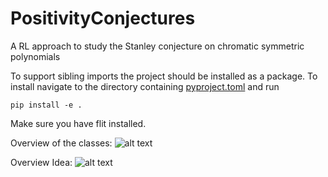 # PositivityConjectures
A RL approach to study the Stanley conjecture on chromatic symmetric polynomials

To support sibling imports the project should be installed as a package. To install navigate to the directory containing [pyproject.toml](pyproject.toml) and run
```
pip install -e .
```
Make sure you have flit installed.

Overview of the classes:
![alt text](https://github.com/berczig/PositivityConjectures/blob/main/classes.png?raw=true)

Overview Idea:
![alt text](https://github.com/berczig/PositivityConjectures/blob/main/overview.png?raw=true)